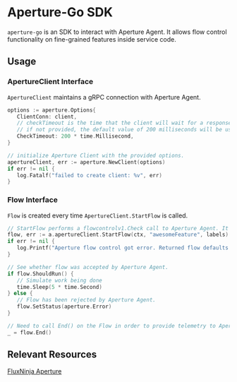 # Aperture-Go SDK

`aperture-go` is an SDK to interact with Aperture Agent. It allows flow control
functionality on fine-grained features inside service code.

## Usage

### ApertureClient Interface

`ApertureClient` maintains a gRPC connection with Aperture Agent.

```go
options := aperture.Options{
   ClientConn: client,
   // checkTimeout is the time that the client will wait for a response from Aperture Agent.
   // if not provided, the default value of 200 milliseconds will be used.
   CheckTimeout: 200 * time.Millisecond,
}

// initialize Aperture Client with the provided options.
apertureClient, err := aperture.NewClient(options)
if err != nil {
   log.Fatalf("failed to create client: %v", err)
}
```

### Flow Interface

`Flow` is created every time `ApertureClient.StartFlow` is called.

```go
// StartFlow performs a flowcontrolv1.Check call to Aperture Agent. It returns a Flow and an error if any.
flow, err := a.apertureClient.StartFlow(ctx, "awesomeFeature", labels)
if err != nil {
   log.Printf("Aperture flow control got error. Returned flow defaults to Allowed. flow.ShouldRun(): %t", flow.ShouldRun())
}

// See whether flow was accepted by Aperture Agent.
if flow.ShouldRun() {
   // Simulate work being done
   time.Sleep(5 * time.Second)
} else {
   // Flow has been rejected by Aperture Agent.
   flow.SetStatus(aperture.Error)
}

// Need to call End() on the Flow in order to provide telemetry to Aperture Agent for completing the control loop. SetStatus() method of Flow object can be used to capture whether the Flow was successful or resulted in an error. If not set, status defaults to OK.
_ = flow.End()
```

## Relevant Resources

[FluxNinja Aperture](https://github.com/fluxninja/aperture)
